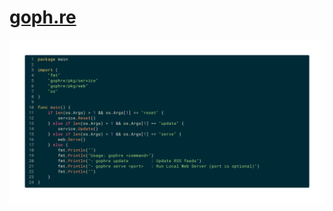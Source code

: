 # [goph.re](https://goph.re)

[![Preview](README.png)](https://github.com/datamixio/pm/releases/tag/LIVE)
